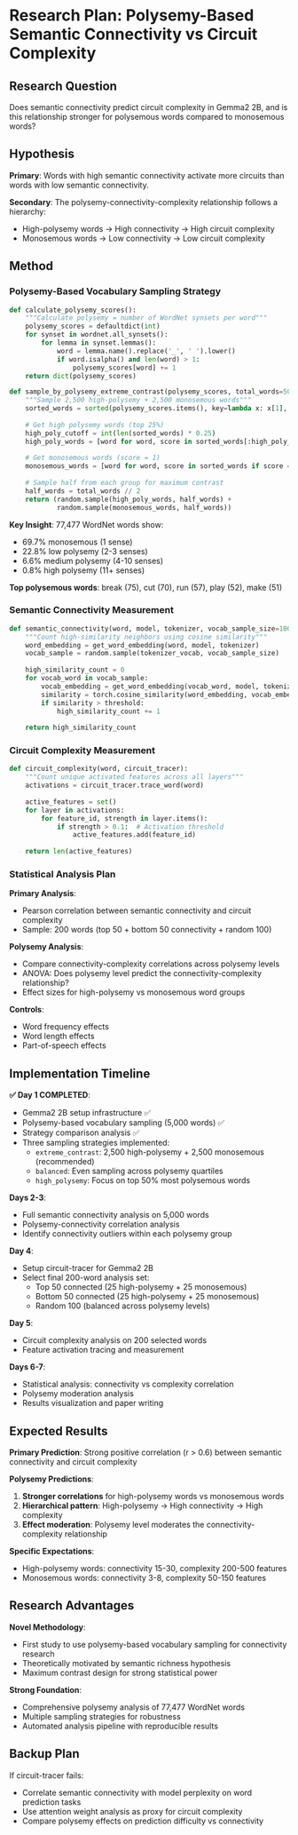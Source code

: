 # Research Plan: Polysemy-Based Semantic Connectivity vs Circuit Complexity

## Research Question
Does semantic connectivity predict circuit complexity in Gemma2 2B, and is this relationship stronger for polysemous words compared to monosemous words?

## Hypothesis
**Primary**: Words with high semantic connectivity activate more circuits than words with low semantic connectivity.

**Secondary**: The polysemy-connectivity-complexity relationship follows a hierarchy:
- High-polysemy words → High connectivity → High circuit complexity  
- Monosemous words → Low connectivity → Low circuit complexity

## Method

### Polysemy-Based Vocabulary Sampling Strategy
```python
def calculate_polysemy_scores():
    """Calculate polysemy = number of WordNet synsets per word"""
    polysemy_scores = defaultdict(int)
    for synset in wordnet.all_synsets():
        for lemma in synset.lemmas():
            word = lemma.name().replace('_', ' ').lower()
            if word.isalpha() and len(word) > 1:
                polysemy_scores[word] += 1
    return dict(polysemy_scores)

def sample_by_polysemy_extreme_contrast(polysemy_scores, total_words=5000):
    """Sample 2,500 high-polysemy + 2,500 monosemous words"""
    sorted_words = sorted(polysemy_scores.items(), key=lambda x: x[1], reverse=True)
    
    # Get high polysemy words (top 25%)
    high_poly_cutoff = int(len(sorted_words) * 0.25)
    high_poly_words = [word for word, score in sorted_words[:high_poly_cutoff]]
    
    # Get monosemous words (score = 1)
    monosemous_words = [word for word, score in sorted_words if score == 1]
    
    # Sample half from each group for maximum contrast
    half_words = total_words // 2
    return (random.sample(high_poly_words, half_words) + 
            random.sample(monosemous_words, half_words))
```

**Key Insight**: 77,477 WordNet words show:
- 69.7% monosemous (1 sense)
- 22.8% low polysemy (2-3 senses)  
- 6.6% medium polysemy (4-10 senses)
- 0.8% high polysemy (11+ senses)

**Top polysemous words**: break (75), cut (70), run (57), play (52), make (51)

### Semantic Connectivity Measurement
```python
def semantic_connectivity(word, model, tokenizer, vocab_sample_size=1000, threshold=0.7):
    """Count high-similarity neighbors using cosine similarity"""
    word_embedding = get_word_embedding(word, model, tokenizer)
    vocab_sample = random.sample(tokenizer_vocab, vocab_sample_size)
    
    high_similarity_count = 0
    for vocab_word in vocab_sample:
        vocab_embedding = get_word_embedding(vocab_word, model, tokenizer)
        similarity = torch.cosine_similarity(word_embedding, vocab_embedding)
        if similarity > threshold:
            high_similarity_count += 1
    
    return high_similarity_count
```

### Circuit Complexity Measurement
```python
def circuit_complexity(word, circuit_tracer):
    """Count unique activated features across all layers"""
    activations = circuit_tracer.trace_word(word)
    
    active_features = set()
    for layer in activations:
        for feature_id, strength in layer.items():
            if strength > 0.1:  # Activation threshold
                active_features.add(feature_id)
    
    return len(active_features)
```

### Statistical Analysis Plan

**Primary Analysis**: 
- Pearson correlation between semantic connectivity and circuit complexity
- Sample: 200 words (top 50 + bottom 50 connectivity + random 100)

**Polysemy Analysis**:
- Compare connectivity-complexity correlations across polysemy levels
- ANOVA: Does polysemy level predict the connectivity-complexity relationship?
- Effect sizes for high-polysemy vs monosemous word groups

**Controls**:
- Word frequency effects
- Word length effects  
- Part-of-speech effects

## Implementation Timeline

**✅ Day 1 COMPLETED**: 
- Gemma2 2B setup infrastructure ✅
- Polysemy-based vocabulary sampling (5,000 words) ✅
- Strategy comparison analysis ✅
- Three sampling strategies implemented:
  - `extreme_contrast`: 2,500 high-polysemy + 2,500 monosemous (recommended)
  - `balanced`: Even sampling across polysemy quartiles
  - `high_polysemy`: Focus on top 50% most polysemous words

**Days 2-3**: 
- Full semantic connectivity analysis on 5,000 words
- Polysemy-connectivity correlation analysis
- Identify connectivity outliers within each polysemy group

**Day 4**: 
- Setup circuit-tracer for Gemma2 2B
- Select final 200-word analysis set:
  - Top 50 connected (25 high-polysemy + 25 monosemous)
  - Bottom 50 connected (25 high-polysemy + 25 monosemous)  
  - Random 100 (balanced across polysemy levels)

**Day 5**: 
- Circuit complexity analysis on 200 selected words
- Feature activation tracing and measurement

**Days 6-7**: 
- Statistical analysis: connectivity vs complexity correlation
- Polysemy moderation analysis
- Results visualization and paper writing

## Expected Results

**Primary Prediction**: 
Strong positive correlation (r > 0.6) between semantic connectivity and circuit complexity

**Polysemy Predictions**:
1. **Stronger correlations** for high-polysemy words vs monosemous words
2. **Hierarchical pattern**: High-polysemy → High connectivity → High complexity
3. **Effect moderation**: Polysemy level moderates the connectivity-complexity relationship

**Specific Expectations**:
- High-polysemy words: connectivity 15-30, complexity 200-500 features
- Monosemous words: connectivity 3-8, complexity 50-150 features

## Research Advantages

**Novel Methodology**:
- First study to use polysemy-based vocabulary sampling for connectivity research
- Theoretically motivated by semantic richness hypothesis
- Maximum contrast design for strong statistical power

**Strong Foundation**:
- Comprehensive polysemy analysis of 77,477 WordNet words
- Multiple sampling strategies for robustness
- Automated analysis pipeline with reproducible results

## Backup Plan
If circuit-tracer fails: 
- Correlate semantic connectivity with model perplexity on word prediction tasks
- Use attention weight analysis as proxy for circuit complexity
- Compare polysemy effects on prediction difficulty vs connectivity